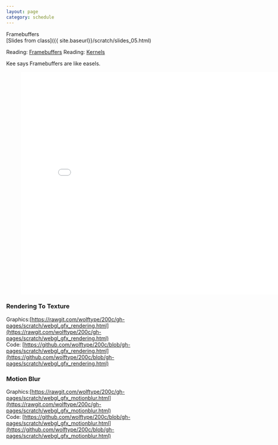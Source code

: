 ```yaml
---
layout: page
category: schedule
---
```


Framebuffers  
[Slides from class]({{ site.baseurl}}/scratch/slides_05.html)

Reading: [Framebuffers](http://learnopengl.com/#!Advanced-OpenGL/Framebuffers)
Reading: [Kernels](http://setosa.io/ev/image-kernels/)

Kee says Framebuffers are like easels.

<figure>
<iframe src="{{site.baseurl}}/scratch/webgl_gfx_motionblur.html" 
    width="800" height="600" frameborder="0"
    scrolling="no" marginheight="0"
    marginwidth="0" ></iframe>
</figure>

### Rendering To Texture
Graphics:[https://rawgit.com/wolftype/200c/gh-pages/scratch/webgl_gfx_rendering.html](https://rawgit.com/wolftype/200c/gh-pages/scratch/webgl_gfx_rendering.html)  
Code: [https://github.com/wolftype/200c/blob/gh-pages/scratch/webgl_gfx_rendering.html](https://github.com/wolftype/200c/blob/gh-pages/scratch/webgl_gfx_rendering.html)

### Motion Blur
Graphics:[https://rawgit.com/wolftype/200c/gh-pages/scratch/webgl_gfx_motionblur.html](https://rawgit.com/wolftype/200c/gh-pages/scratch/webgl_gfx_motionblur.html)  
Code: [https://github.com/wolftype/200c/blob/gh-pages/scratch/webgl_gfx_motionblur.html](https://github.com/wolftype/200c/blob/gh-pages/scratch/webgl_gfx_motionblur.html)